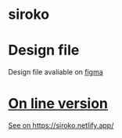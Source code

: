 # siroko
<h1>Design file</h1>
<p>Design file avaliable on <a href="https://www.figma.com/file/jbOroqyZNZ0fWkQ2dKP4VB/Siroko?node-id=0%3A1" target="_blank">figma</p>

<h1>On line version</h1>
<p>See on <a href="https://siroko.netlify.app/">https://siroko.netlify.app/</a>

 
